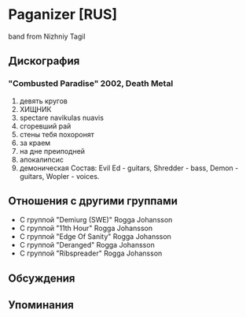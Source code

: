 # Paganizer [RUS]

band from Nizhniy Tagil

## Дискография

### "Combusted Paradise" 2002, Death Metal

1. девять кругов
2. ХИЩНИК
3. spectare navikulas nuavis
4. сгоревший рай
5. стены тебя похоронят
6. за краем 
7. на дне преиподней
8. апокалипсис
9. демоническая
Состав: Evil Ed - guitars, Shredder - bass, Demon - guitars, Wopler - voices.


## Отношения с другими группами

* C группой "Demiurg (SWE)" Rogga Johansson
* C группой "11th Hour" Rogga Johansson
* C группой "Edge Of Sanity" Rogga Johansson
* C группой "Deranged" Rogga Johansson
* C группой "Ribspreader" Rogga Johansson

## Обсуждения


## Упоминания

